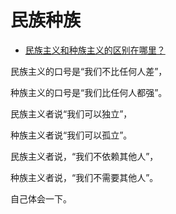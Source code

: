 # 民族种族

- [民族主义和种族主义的区别在哪里？](https://www.zhihu.com/question/24102030/answer/2032500002)


民族主义的口号是“我们不比任何人差”，

种族主义的口号是“我们比任何人都强”。

  

民族主义者说“我们可以独立”，

种族主义者说“我们可以孤立”。

  

民族主义者说，“我们不依赖其他人”，

种族主义者说，“我们不需要其他人”。

  

自己体会一下。